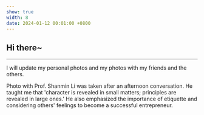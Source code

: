 ```yaml
---
show: true
width: 8
date: 2024-01-12 00:01:00 +0800
---
```


<div class="p-4">
    <h2>Hi there~</h2>
    <hr />
    <p>
        I will update my personal photos and my photos with my friends and the others.
    </p>
    <p>
        Photo with Prof. Shanmin Li was taken after an afternoon conversation. He taught me that 'character is revealed in small matters; principles are revealed in large ones.' He also emphasized the importance of etiquette and considering others' feelings to become a successful entrepreneur.
    </p>
</div>
